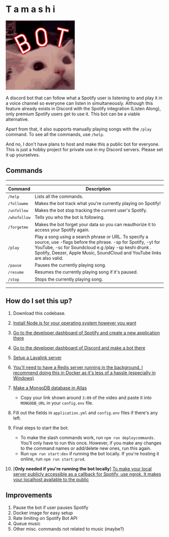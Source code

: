 # T a m a s h i

![tamashi_img](./docs/tamashi.jpg)

A discord bot that can follow what a Spotify user is listening to and play it in a voice channel so everyone can listen in simultaneously. Although this feature already exists in Discord with the Spotify integration (Listen Along), only premium Spotify users get to use it. This bot can be a viable alternative.

Apart from that, it also supports manually playing songs with the `/play` command. To see all the commands, use `/help`.

And no, I don't have plans to host and make this a public bot for everyone. This is just a hobby project for private use in my Discord servers. Please set it up yourselves.

## Commands

---

| Command      | Description                                                                                                                                                                                                                                              |
| ------------ | -------------------------------------------------------------------------------------------------------------------------------------------------------------------------------------------------------------------------------------------------------- |
| `/help`      | Lists all the commands.                                                                                                                                                                                                                                  |
| `/followme`  | Makes the bot track what you're currently playing on Spotify!                                                                                                                                                                                            |
| `/unfollow`  | Makes the bot stop tracking the current user's Spotify.                                                                                                                                                                                                  |
| `/whofollow` | Tells you who the bot is following.                                                                                                                                                                                                                      |
| `/forgetme`  | Makes the bot forget your data so you can reauthorize it to access your Spotify again.                                                                                                                                                                   |
| `/play`      | Play a song using a search phrase or URL. To specify a source, use -flags before the phrase. -sp for Spotify, -yt for YouTube, -sc for Soundcloud e.g /play -sp keshi drunk . Spotify, Deezer, Apple Music, SoundCloud and YouTube links are also valid. |
| `/pause`     | Pauses the currently playing song.                                                                                                                                                                                                                       |
| `/resume`    | Resumes the currently playing song if it's paused.                                                                                                                                                                                                       |
| `/stop`      | Stops the currently playing song.                                                                                                                                                                                                                        |

---

## How do I set this up?

1. Download this codebase.
1. [Install Node.js for your operating system however you want](./docs/setup_instructions/i_node.md)
1. [Go to the developer dashboard of Spotify and create a new application there](./docs//setup_instructions/i_spotify_dev.md)
1. [Go to the developer dashboard of Discord and make a bot there](./docs/setup_instructions/i_discord_dev.md)
1. [Setup a Lavalink server](./docs/setup_instructions/i_lavalink.md)

1. [You'll need to have a Redis server running in the background. I recommend doing this in Docker as it's less of a hassle (especially in Windows)](./docs/setup_instructions/i_redis.md)

1. [Make a MongoDB database in Atlas](https://youtu.be/084rmLU1UgA?t=39)
   - Copy your link shown around `3:09` of the video and paste it into `MONGODB_URL` in your `config.env` file.
1. Fill out the fields in `application.yml` and `config.env` files if there's any left.
1. Final steps to start the bot:

   - To make the slash commands work, run `npm run deploycommands`. You'll only have to run this once. However, if you make any changes to the command names or add/delete new ones, run this again.
   - Run `npm run start:dev` if running the bot locally. If you're hosting it online, run `npm run start:prod`.

1. [**Only needed if you're running the bot locally**] [To make your local server publicly accessible as a callback for Spotify, use ngrok. It makes your localhost available to the public](./docs/setup_instructions/i_ngrok.md)

## Improvements

1. Pause the bot if user pauses Spotify
1. Docker image for easy setup
1. Rate limiting on Spotify Bot API
1. Queue music
1. Other misc. commands not related to music (maybe?)

